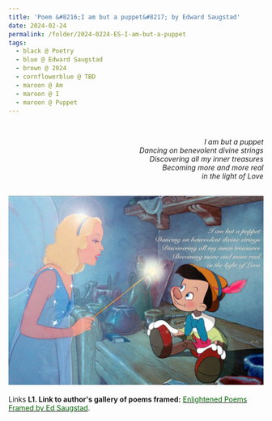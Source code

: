 ```yaml
---
title: 'Poem &#8216;I am but a puppet&#8217; by Edward Saugstad'
date: 2024-02-24
permalink: /folder/2024-0224-ES-I-am-but-a-puppet
tags:
  - black @ Poetry
  - blue @ Edward Saugstad
  - brown @ 2024
  - cornflowerblue @ TBD
  - maroon @ Am
  - maroon @ I  
  - maroon @ Puppet
---
```


<br>

<p style="text-align:right;">
<i>I am but a puppet<br>
Dancing on benevolent divine strings<br>
Discovering all my inner treasures<br>
Becoming more and more real<br>
in the light of Love</i><br>
</p>

<br>

<div style="text-align: center"><img src="/images/Poem_'I_am_but_a_puppet'_by_Edward_Saugstad_(with_the_Blue_Fairy_and__Pinocchio_characters_of_the_1940_Movie_'Pinocchio').jpg" /></div>

<br>

<wave-list>
<list-title color="DarkSeaGreen" width="45">Links</list-title>
  <list-item color="BlanchedAlmond"  width="285"><b> L1. Link to author's gallery of poems framed:</b> <a href="https://imageevent.com/sahaja/art/enlightenedpoemsframedbyedsaugstad"><font color="DarkGreen">Enlightened Poems Framed by Ed Saugstad</font></a>. </list-item>
</wave-list>